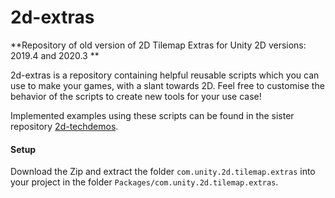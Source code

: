 # 2d-extras

**Repository of old version of 2D Tilemap Extras for Unity 2D versions: 2019.4 and 2020.3 **

2d-extras is a repository containing helpful reusable scripts which you can use to make your games, with a slant towards 2D. Feel free to customise the behavior of the scripts to create new tools for your use case! 

Implemented examples using these scripts can be found in the sister repository [2d-techdemos](https://github.com/Unity-Technologies/2d-techdemos "2d-techdemos: Examples for 2d features").

#### Setup
Download the Zip and extract the folder `com.unity.2d.tilemap.extras` into your project in the folder `Packages/com.unity.2d.tilemap.extras`.